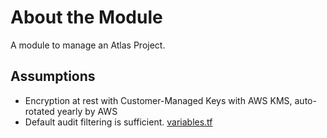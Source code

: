 # About the Module

A module to manage an Atlas Project.

## Assumptions

- Encryption at rest with Customer-Managed Keys with AWS KMS, auto-rotated yearly by AWS
- Default audit filtering is sufficient. [variables.tf](variables.tf)
